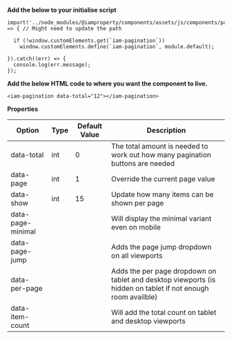 **Add the below to your initialise script**

```
import('../node_modules/@iamproperty/components/assets/js/components/pagination/pagination.component.min').then(module => { // Might need to update the path

  if (!window.customElements.get(`iam-pagination`))
    window.customElements.define(`iam-pagination`, module.default);

}).catch((err) => {
  console.log(err.message);
});
```

**Add the below HTML code to where you want the component to live.**

```
<iam-pagination data-total="12"></iam-pagination>
```

**Properties**

| Option | Type | Default Value | Description |
| ------ | ---- | ------------- | ----------- |
| data-total | int | 0 | The total amount is needed to work out how many pagination buttons are needed |
| data-page | int | 1 | Override the current page value |
| data-show | int | 15 | Update how many items can be shown per page |
| data-page-minimal |  |  | Will display the minimal variant even on mobile | 
| data-page-jump |  |  | Adds the page jump dropdown on all viewports | 
| data-per-page |  |  | Adds the per page dropdown on tablet and desktop viewports (is hidden on tablet if not enough room availble) | 
| data-item-count |  |  | Will add the total count on tablet and desktop viewports | 
